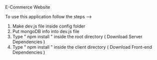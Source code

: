 E-Commerce Website              
                                      
To use this application follow the steps -->
1. Make dev.js file inside config folder                   
2. Put mongoDB info into dev.js file 
3. Type  " npm install " inside the root directory  ( Download Server Dependencies ) 
4. Type " npm install " inside the client directory ( Download Front-end Dependencies ) 
